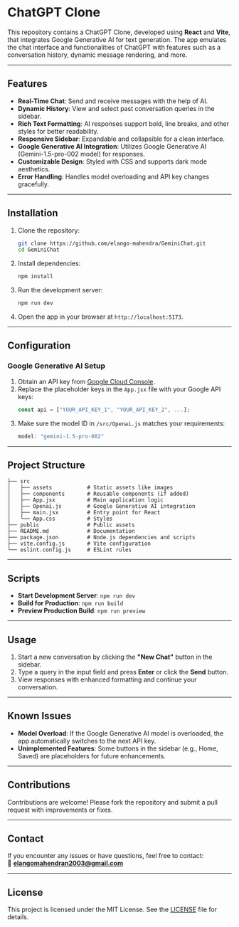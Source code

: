 # ChatGPT Clone

This repository contains a ChatGPT Clone, developed using **React** and **Vite**, that integrates Google Generative AI for text generation. The app emulates the chat interface and functionalities of ChatGPT with features such as a conversation history, dynamic message rendering, and more. 

---

## Features

- **Real-Time Chat**: Send and receive messages with the help of AI. 
- **Dynamic History**: View and select past conversation queries in the sidebar.
- **Rich Text Formatting**: AI responses support bold, line breaks, and other styles for better readability.
- **Responsive Sidebar**: Expandable and collapsible for a clean interface.
- **Google Generative AI Integration**: Utilizes Google Generative AI (Gemini-1.5-pro-002 model) for responses.
- **Customizable Design**: Styled with CSS and supports dark mode aesthetics.
- **Error Handling**: Handles model overloading and API key changes gracefully.

---

## Installation

1. Clone the repository:
   ```bash
   git clone https://github.com/elango-mahendra/GeminiChat.git
   cd GeminiChat
   ```

2. Install dependencies:
   ```bash
   npm install
   ```

3. Run the development server:
   ```bash
   npm run dev
   ```

4. Open the app in your browser at `http://localhost:5173`.

---

## Configuration

### Google Generative AI Setup
1. Obtain an API key from [Google Cloud Console](https://console.cloud.google.com/).
2. Replace the placeholder keys in the `App.jsx` file with your Google API keys:
   ```javascript
   const api = ["YOUR_API_KEY_1", "YOUR_API_KEY_2", ...];
   ```
3. Make sure the model ID in `/src/Openai.js` matches your requirements:
   ```javascript
   model: "gemini-1.5-pro-002"
   ```



---

## Project Structure

```plaintext
├── src
│   ├── assets           # Static assets like images
│   ├── components       # Reusable components (if added)
│   ├── App.jsx          # Main application logic
│   ├── Openai.js        # Google Generative AI integration
│   ├── main.jsx         # Entry point for React
│   └── App.css          # Styles
├── public               # Public assets
├── README.md            # Documentation
├── package.json         # Node.js dependencies and scripts
├── vite.config.js       # Vite configuration
└── eslint.config.js     # ESLint rules
```

---

## Scripts

- **Start Development Server**: `npm run dev`
- **Build for Production**: `npm run build`
- **Preview Production Build**: `npm run preview`

---

## Usage

1. Start a new conversation by clicking the **"New Chat"** button in the sidebar.
2. Type a query in the input field and press **Enter** or click the **Send** button.
3. View responses with enhanced formatting and continue your conversation.

---

## Known Issues

- **Model Overload**: If the Google Generative AI model is overloaded, the app automatically switches to the next API key.
- **Unimplemented Features**: Some buttons in the sidebar (e.g., Home, Saved) are placeholders for future enhancements.

---

## Contributions

Contributions are welcome! Please fork the repository and submit a pull request with improvements or fixes.

---

## Contact

If you encounter any issues or have questions, feel free to contact:  
📧 **elangomahendran2003@gmail.com**

---

## License

This project is licensed under the MIT License. See the [LICENSE](LICENSE) file for details.
